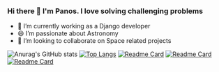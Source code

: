 ### Hi there 👋 I'm Panos. I love solving challenging problems

- 🔭 I’m currently working as a Django developer
- 😄 I’m passionate about Astronomy
- 👯 I’m looking to collaborate on Space related projects


![Anurag's GitHub stats](https://github-readme-stats.vercel.app/api?username=PanosDine&show_icons=true&theme=radical)
[![Top Langs](https://github-readme-stats.vercel.app/api/top-langs/?username=PanosDine&layout=compact)](https://github.com/anuraghazra/github-readme-stats)
[![Readme Card](https://github-readme-stats.vercel.app/api/pin/?username=PanosDine&repo=SunFire)](https://github.com/PanosDine/SunFire)
[![Readme Card](https://github-readme-stats.vercel.app/api/pin/?username=PanosDine&repo=moulin-rouge)](https://github.com/PanosDine/moulin-rouge)
[![Readme Card](https://github-readme-stats.vercel.app/api/pin/?username=PanosDine&repo=Badbatch-website)](https://github.com/PanosDine/Badbatch-website/)
<!--
**PanosDine/PanosDine** is a ✨ _special_ ✨ repository because its `README.md` (this file) appears on your GitHub profile.

Here are some ideas to get you started:

- 🔭 I’m currently working on ...
- 🌱 I’m currently learning ...
- 👯 I’m looking to collaborate on ...
- 🤔 I’m looking for help with ...
- 💬 Ask me about ...
- 📫 How to reach me: ...
- 😄 Pronouns: ...
- ⚡ Fun fact: ...
-->
